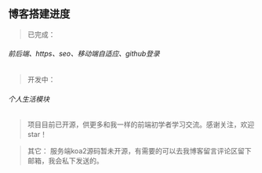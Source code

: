 ## 博客搭建进度
> 已完成：
######   前后端、https、seo、移动端自适应、github登录
> 开发中：
######   个人生活模块
> 项目目前已开源，供更多和我一样的前端初学者学习交流。感谢关注，欢迎star！  

> 其它： 服务端koa2源码暂未开源，有需要的可以去我博客留言评论区留下邮箱，我会私下发送的。


